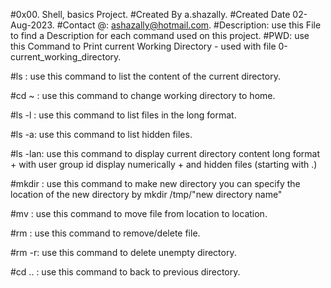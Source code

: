 #0x00. Shell, basics Project.
#Created By a.shazally.
#Created Date 02-Aug-2023.
#Contact @:
ashazally@hotmail.com.
#Description:
use this File to find a Description for each command used on this project.
#PWD:
use this Command to Print current Working Directory - used with file 0-current_working_directory.

#ls :
use this command to list the content of the current directory.

#cd ~ :
use this command to change working directory to home.

#ls -l : 
use this command to list files in the long format.

#ls -a:
use this command to list hidden files.

#ls -lan:
use this command to display current directory content long format + with user group id display numerically + and hidden files (starting with .)

#mkdir :
use this command to make new directory you can specify the location of the new directory by mkdir /tmp/"new directory name"

#mv :
use this command to move file from location to location.

#rm :
use this command to remove/delete file.

#rm -r:
use this command to delete unempty directory.

#cd .. :
use this command to back to previous directory.
